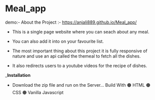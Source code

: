# Meal_app
demo:-
About the Project :- https://anjali889.github.io/Meal_app/

* This is a single page website where you can seach about any meal.

* You can also add it into on your favourite list.

* The most important thing about this project it is fully responsive of nature and use an api called the themeal to fetch all the dishes.

* It also redirects users to a youtube videos for the recipe of dishes.

_____Installation____
* Download the zip file and run on the Server...
Build With
🟠 HTML 🟠 CSS 🟠 Vanilla Javascript

